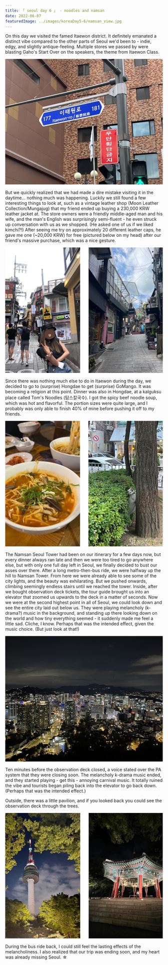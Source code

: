 ```yaml
---
title: 「 seoul day 6 」 - noodles and namsan
date: 2022-06-07
featuredImage: ../images/koreaDay5-6/namsan_view.jpg
---
```

On this day we visited the famed Itaewon district. It definitely emanated a distinct vibe compared to the other parts of Seoul we'd been to - indie, edgy, and slightly antique-feeling. Multiple stores we passed by were blasting Gaho's Start Over on the speakers, the theme from Itaewon Class. 

<div>
    <img src="../images/koreaDay5-6/IMG_0723.jpg" 
        alt="Itaewon-ro street sign"
        style="height: 400px; object-fit:cover;display:inline-block;"
    />
</div>

But we quickly realized that we had made a dire mistake visiting it in the daytime... nothing much was happening. Luckily we still found a few interesting things to look at, such as a vintage leather shop (Moon Leather Collection/Mungajug) that my friend ended up buying a 230,000 KRW leather jacket at. The store owners were a friendly middle-aged man and his wife, and the man's English was surprisingly semi-fluent - he even struck up conversation with us as we shopped. (He asked one of us if we liked kimchi?!) After seeing me try on approximately 20 different leather caps, he gave me one (~20,000 KRW) for free (pictured below on my head) after our friend's massive purchase, which was a nice gesture. 

<div>
    <img src="../images/koreaDay5-6/itaewon.jpeg" 
        alt="Streets of Itaewon"
        style="height: 400px; object-fit:cover;display:inline-block;"
    />
</div>

Since there was nothing much else to do in Itaewon during the day, we decided to go to (surprise) Hongdae to get (surprise) GoMango. It was becoming a religion at this point. Dinner was also in Hongdae, at a kalguksu place called Tom's Noodles (탐스칼국수). I got the spicy beef noodle soup, which was hot and flavorful. The portion sizes were quite large, and I probably was only able to finish 40% of mine before pushing it off to my friends. 

<div>
    <img src="../images/koreaDay5-6/kalguksu.jpeg" 
        alt="Tom's Noodles in Hongdae"
        style="height: 400px; object-fit:cover;display:inline-block;"
    />
</div>

The Namsan Seoul Tower had been on our itinerary for a few days now, but every dinner always ran late and then we were too tired to go anywhere else, but with only one full day left in Seoul, we finally decided to bust our asses over there. After a long metro-then-bus ride, we were halfway up the hill to Namsan Tower. From here we were already able to see some of the city lights, and the beauty was exhilarating. But we pushed onwards, climbing seemingly endless stairs until we reached the tower. Inside, after we bought observation deck tickets, the tour guide brought us into an elevator that zoomed us upwards to the deck in a matter of seconds. Now we were at the second highest point in all of Seoul, we could look down and see the entire city laid out below us. They were playing melancholy (k-drama?) music in the background, and standing up there looking down on the world and how tiny everything seemed - it suddenly made me feel a little sad. Cliche, I know. Perhaps that was the intended effect, given the music choice. (But just look at that!)

<div>
    <img src="../images/koreaDay5-6/namsan_view.jpg" 
        alt="Namsan Seoul Tower View"
        style="height: 400px; object-fit:cover;display:inline-block;"
    />
</div>

Ten minutes before the observation deck closed, a voice stated over the PA system that they were closing soon. The melancholy k-drama music ended, and they started playing - get this - annoying carnival music. It totally ruined the vibe and tourists began piling back into the elevator to go back down. (Perhaps that was the intended effect.)

Outside, there was a little pavilion, and if you looked back you could see the observation deck through the trees. 

<div>
    <img src="../images/koreaDay5-6/namsan.jpeg" 
        alt="Namsan Seoul Tower View"
        style="height: 400px; object-fit:cover;display:inline-block;"
    />
</div>

During the bus ride back, I could still feel the lasting effects of the melancholiness. I also realized that our trip was ending soon, and my heart was already missing Seoul. ☆ 
